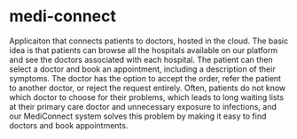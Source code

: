 # medi-connect
Applicaiton that connects patients to doctors, hosted in the cloud. The basic idea is that patients can browse all the hospitals available on our platform and see the doctors associated with each hospital. The patient can then select a doctor and book an appointment, including a description of their symptoms. The doctor has the option to accept the order, refer the patient to another doctor, or reject the request entirely. Often, patients do not know which doctor to choose for their problems, which leads to long waiting lists at their primary care doctor and unnecessary exposure to infections, and our MediConnect system solves this problem by making it easy to find doctors and book appointments.
